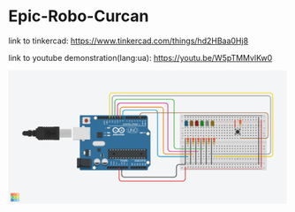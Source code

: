 # Epic-Robo-Curcan

link to tinkercad: https://www.tinkercad.com/things/hd2HBaa0Hj8

link to youtube demonstration(lang:ua): https://youtu.be/W5pTMMvlKw0

![board image](Epic%20Robo-Curcan.png)
